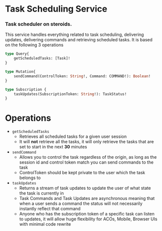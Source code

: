 # Task Scheduling Service

### **Task scheduler on steroids.**

This service handles everything related to task scheduling, delivering updates, delivering commands and retrieving scheduled
tasks. It is based on the following 3 operations

```graphql
type Query{
    getScheduledTasks: [Task]!
}

type Mutation{
    sendCommand(ControlToken: String!, Command: COMMAND!): Boolean!
}

type Subscription {
    taskUpdates(SubscriptionToken: String!): TaskStatus!
}
```

# Operations
- `getScheduledTasks`
    - Retrieves all scheduled tasks for a given user session
    - It will **not** retrieve all the tasks, it will only retrieve the tasks that are set to start in the next **30** minutes
- `sendCommand`
    - Allows you to control the task regardless of the origin, as long as the session id and control token match you can send commands to the task
    - ControlToken should be kept private to the user which the task belongs to
- `taskUpdates`
    - Returns a stream of task updates to update the user of what state the task is currently in
    - Task Commands and Task Updates are asynchronous meaning that when a user sends a command the status will not necessarily instantly reflect that command
    - Anyone who has the subscription token of a specific task can listen to updates, it will allow huge flexibility for ACOs, Mobile, Browser UIs with minimal code rewrite
    